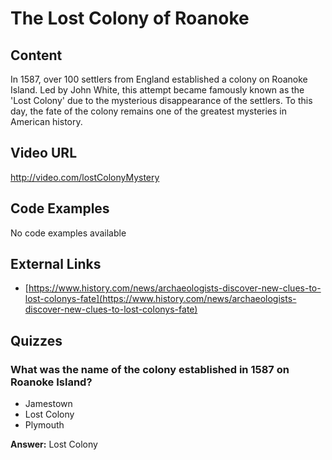 # The Lost Colony of Roanoke

## Content

In 1587, over 100 settlers from England established a colony on Roanoke Island. Led by John White, this attempt became famously known as the 'Lost Colony' due to the mysterious disappearance of the settlers. To this day, the fate of the colony remains one of the greatest mysteries in American history.

## Video URL

http://video.com/lostColonyMystery

## Code Examples

No code examples available

## External Links

- [https://www.history.com/news/archaeologists-discover-new-clues-to-lost-colonys-fate](https://www.history.com/news/archaeologists-discover-new-clues-to-lost-colonys-fate)

## Quizzes

### What was the name of the colony established in 1587 on Roanoke Island?

- Jamestown
- Lost Colony
- Plymouth

**Answer:** Lost Colony